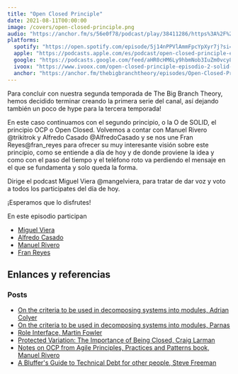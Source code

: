 ```yaml
---
title: "Open Closed Principle"
date: 2021-08-11T00:00:00
image: /covers/open-closed-principle.png
audio: "https://anchor.fm/s/56e0f78/podcast/play/38411286/https%3A%2F%2Fd3ctxlq1ktw2nl.cloudfront.net%2Fstaging%2F2021-7-7%2F93102f80-d8e4-3eec-5af1-bed1a954b10a.mp3"
platforms:
  spotify: "https://open.spotify.com/episode/5j14nPPVlAmmFpcYpXyr7j?si=gly47lg3R3SNlHC_eV3t_A&dl_branch=1"
  apple: "https://podcasts.apple.com/es/podcast/open-closed-principle-episodio-2-de-solid/id1511403790?i=1000531294284"
  google: "https://podcasts.google.com/feed/aHR0cHM6Ly9hbmNob3IuZm0vcy81NmUwZjc4L3BvZGNhc3QvcnNz/episode/NGRjY2UxM2MtMmVkYy00ODhmLWI1MDUtNDliZjJkZmM3NmZk?sa=X&ved=0CAUQkfYCahcKEwiA2-Cs26vyAhUAAAAAHQAAAAAQAQ"
  ivoox: "https://www.ivoox.com/open-closed-principle-episodio-2-solid-audios-mp3_rf_73796645_1.html"
  anchor: "https://anchor.fm/thebigbranchtheory/episodes/Open-Closed-Principle--Episodio-2-de-SOLID-e15inim"
---
```


Para concluir con nuestra segunda temporada de The Big Branch Theory, hemos decidido terminar creando la primera serie del canal, así dejando también un poco de hype para la tercera temporada!

En este caso continuamos con el segundo principio, o la O de SOLID, el principio OCP o Open Closed. Volvemos a contar con Manuel Rivero @trikitrok y Alfredo Casado @AlfredoCasado y se nos une Fran Reyes@fran_reyes para ofrecer su muy interesante visión sobre este principio, como se entiende a día de hoy y de donde proviene la idea y como con el paso del tiempo y el teléfono roto va perdiendo el mensaje en el que se fundamenta y solo queda la forma.

Dirige el podcast Miguel Viera @mangelviera, para tratar de dar voz y voto a todos los participates del día de hoy.

¡Esperamos que lo disfrutes!

En este episodio participan
- [Miguel Viera](https://twitter.com/mangelviera)
- [Alfredo Casado](https://twitter.com/AlfredoCasado)
- [Manuel Rivero](https://twitter.com/trikitrok)
- [Fran Reyes](https://twitter.com/fran_reyes)

## Enlances y referencias

### Posts

- [On the criteria to be used in decomposing systems into modules, Adrian Colyer](https://blog.acolyer.org/2016/09/05/on-the-criteria-to-be-used-in-decomposing-systems-into-modules)
- [On the criteria to be used in decomposing systems into modules, Parnas](https://www.win.tue.nl/~wstomv/edu/2ip30/references/criteria_for_modularization.pdf)
- [Role Interface, Martin Fowler](https://martinfowler.com/bliki/RoleInterface.html)
- [Protected Variation: The Importance of Being Closed, Craig Larman](https://martinfowler.com/ieeeSoftware/protectedVariation.pdf)
- [Notes on OCP from Agile Principles, Practices and Patterns book, Manuel Rivero](https://codesai.com/2021/01/notes-on-ocp)
- [A Bluffer's Guide to Technical Debt for other people, Steve Freeman](https://www.youtube.com/watch?v=jXpJVsv3Iec)